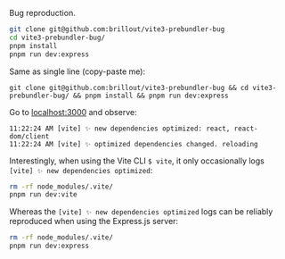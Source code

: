 Bug reproduction.

```bash
git clone git@github.com:brillout/vite3-prebundler-bug
cd vite3-prebundler-bug/
pnpm install
pnpm run dev:express
```

Same as single line (copy-paste me):

```shell
git clone git@github.com:brillout/vite3-prebundler-bug && cd vite3-prebundler-bug/ && pnpm install && pnpm run dev:express
```

Go to [localhost:3000](http://localhost:3000) and observe:

```
11:22:24 AM [vite] ✨ new dependencies optimized: react, react-dom/client
11:22:24 AM [vite] ✨ optimized dependencies changed. reloading
```

Interestingly, when using the Vite CLI `$ vite`, it only occasionally logs `[vite] ✨ new dependencies optimized`:

```bash
rm -rf node_modules/.vite/
pnpm run dev:vite
```

Whereas the `[vite] ✨ new dependencies optimized` logs can be reliably reproduced when using the Express.js server:

```bash
rm -rf node_modules/.vite/
pnpm run dev:express
```
